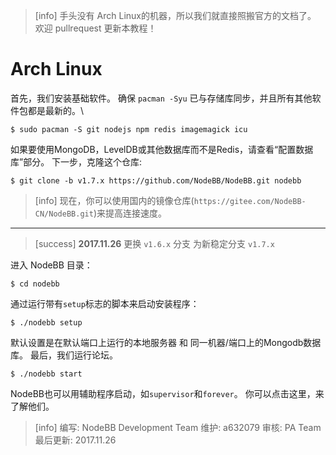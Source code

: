 >[info] 手头没有 Arch Linux的机器，所以我们就直接照搬官方的文档了。 欢迎 pullrequest 更新本教程！
# Arch Linux
首先，我们安装基础软件。 确保 `pacman -Syu` 已与存储库同步，并且所有其他软件包都是最新的。\
```
$ sudo pacman -S git nodejs npm redis imagemagick icu
```
如果要使用MongoDB，LevelDB或其他数据库而不是Redis，请查看“配置数据库”部分。
下一步，克隆这个仓库:
```shell
$ git clone -b v1.7.x https://github.com/NodeBB/NodeBB.git nodebb
```
>[info] 现在，你可以使用国内的镜像仓库(`https://gitee.com/NodeBB-CN/NodeBB.git`)来提高连接速度。
----------------------

>[success] **2017.11.26** 更换 `v1.6.x` 分支 为新稳定分支 `v1.7.x`

进入 NodeBB 目录：
```
$ cd nodebb
```
通过运行带有`setup`标志的脚本来启动安装程序：
```
$ ./nodebb setup
```
默认设置是在默认端口上运行的本地服务器 和 同一机器/端口上的Mongodb数据库。
最后，我们运行论坛。
```
$ ./nodebb start
```
NodeBB也可以用辅助程序启动，如`supervisor`和`forever`。 你可以点击这里，来了解他们。

>[info] 编写: NodeBB Development Team
维护: a632079
审核: PA Team
最后更新: 2017.11.26